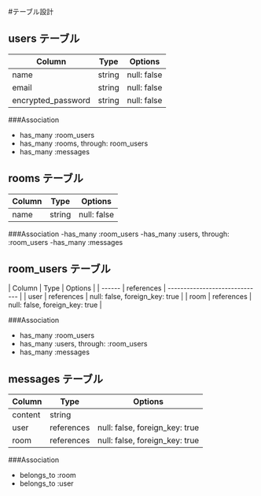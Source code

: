 #テーブル設計

## users テーブル

| Column             | Type    | Options     |
| ------------------ | ------- | ----------- |
| name               | string  | null: false |
| email              | string  | null: false |
| encrypted_password | string  | null: false |

###Association
- has_many :room_users
- has_many :rooms, through: room_users
- has_many :messages


## rooms テーブル

| Column | Type   | Options     |
| ------ | ------ | ----------- |
| name   | string | null: false |

###Association
-has_many :room_users
-has_many :users, through: :room_users
-has_many :messages


## room_users テーブル
| Column | Type       | Options                        |
| ------ | references | ------------------------------ |
| user   | references | null: false, foreign_key: true |
| room   | references | null: false, foreign_key: true |

###Association

- has_many :room_users
- has_many :users, through: :room_users
- has_many :messages


## messages テーブル
| Column  | Type       | Options                        |
| ------- | ---------- | ------------------------------ |
| content | string     |                                |
| user    | references | null: false, foreign_key: true |
| room    | references | null: false, foreign_key: true |

###Association
- belongs_to :room
- belongs_to :user